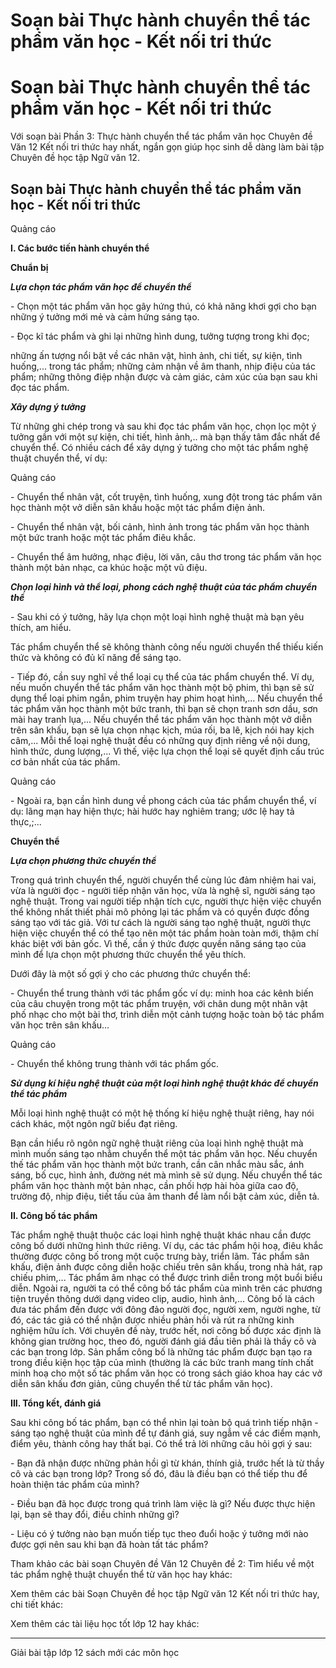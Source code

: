 # Soạn bài Thực hành chuyển thể tác phẩm văn học - Kết nối tri thức

# Soạn bài Thực hành chuyển thể tác phẩm văn học - Kết nối tri thức

Với soạn bài Phần 3: Thực hành chuyển thể tác phẩm văn học Chuyên đề Văn 12 Kết nối tri thức hay nhất, ngắn gọn giúp học sinh dễ dàng làm bài tập Chuyên đề học tập Ngữ văn 12.

## Soạn bài Thực hành chuyển thể tác phẩm văn học - Kết nối tri thức

Quảng cáo

**I. Các bước tiến hành chuyển thể**

**Chuẩn bị**

**_Lựa chọn tác phẩm văn học để chuyển thể_**

\- Chọn một tác phẩm văn học gây hứng thú, có khả năng khơi gợi cho bạn những ý tưởng mới mẻ và cảm hứng sáng tạo.

\- Đọc kĩ tác phẩm và ghi lại những hình dung, tưởng tượng trong khi đọc;

những ấn tượng nổi bật về các nhân vật, hình ảnh, chi tiết, sự kiện, tình huống,... trong tác phẩm; những cảm nhận về âm thanh, nhịp điệu của tác phẩm; những thông điệp nhận được và cảm giác, cảm xúc của bạn sau khi đọc tác phẩm.

**_Xây dựng ý tưởng_**

Từ những ghi chép trong và sau khi đọc tác phẩm văn học, chọn lọc một ý tưởng gần với một sự kiện, chi tiết, hình ảnh,.. mà bạn thấy tâm đắc nhất để chuyển thể. Có nhiều cách để xây dựng ý tưởng cho một tác phẩm nghệ thuật chuyển thể, ví dụ:

Quảng cáo

\- Chuyển thể nhân vật, cốt truyện, tình huống, xung đột trong tác phẩm văn học thành một vở diễn sân khấu hoặc một tác phẩm điện ảnh.

\- Chuyển thể nhân vật, bối cảnh, hình ảnh trong tác phẩm văn học thành một bức tranh hoặc một tác phẩm điêu khắc.

\- Chuyển thể âm hưởng, nhạc điệu, lời văn, câu thơ trong tác phẩm văn học thành một bản nhạc, ca khúc hoặc một vũ điệu.

**_Chọn loại hình và thể loại, phong cách nghệ thuật của tác phẩm chuyển thể_**

\- Sau khi có ý tưởng, hãy lựa chọn một loại hình nghệ thuật mà bạn yêu thích, am hiểu.

Tác phẩm chuyển thể sẽ không thành công nếu người chuyển thể thiếu kiến thức và không có đủ kĩ năng để sáng tạo.

\- Tiếp đó, cần suy nghĩ về thể loại cụ thể của tác phẩm chuyển thể. Ví dụ, nếu muốn chuyển thể tác phẩm văn học thành một bộ phim, thì bạn sẽ sử dụng thể loại phim ngắn, phim truyện hay phim hoạt hình,... Nếu chuyển thể tác phẩm văn học thành một bức tranh, thì bạn sẽ chọn tranh sơn dầu, sơn mài hay tranh lụa,... Nếu chuyển thể tác phẩm văn học thành một vở diễn trên sân khấu, bạn sẽ lựa chọn nhạc kịch, múa rối, ba lê, kịch nói hay kịch câm,... Mỗi thể loại nghệ thuật đều có những quy định riêng về nội dung, hình thức, dung lượng,... Vì thế, việc lựa chọn thể loại sẽ quyết định cấu trúc cơ bản nhất của tác phẩm.

Quảng cáo

\- Ngoài ra, bạn cần hình dung về phong cách của tác phẩm chuyển thể, ví dụ: lãng mạn hay hiện thực; hài hước hay nghiêm trang; ước lệ hay tả thực,;...

**Chuyển thể**

**_Lựa chọn phương thức chuyển thể_**

Trong quá trình chuyển thể, người chuyển thể cùng lúc đảm nhiệm hai vai, vừa là người đọc - người tiếp nhận văn học, vừa là nghệ sĩ, người sáng tạo nghệ thuật. Trong vai người tiếp nhận tích cực, người thực hiện việc chuyển thể không nhất thiết phải mô phỏng lại tác phẩm và có quyền được đồng sáng tạo với tác giả. Với tư cách là người sáng tạo nghệ thuật, người thực hiện việc chuyển thể có thể tạo nên một tác phẩm hoàn toàn mới, thậm chí khác biệt với bản gốc. Vì thế, cần ý thức được quyền năng sáng tạo của mình để lựa chọn một phương thức chuyển thể yêu thích.

Dưới đây là một số gợi ý cho các phương thức chuyển thể:

\- Chuyển thể trung thành với tác phẩm gốc ví dụ: minh hoa các kênh biến của câu chuyện trong một tác phẩm truyện, với chân dung một nhân vật phố nhạc cho một bài thơ, trình diễn một cảnh tượng hoặc toàn bộ tác phẩm văn học trên sân khấu...

Quảng cáo

\- Chuyển thể không trung thành với tác phẩm gốc.

**_Sử dụng kí hiệu nghệ thuật của một loại hình nghệ thuật khác để chuyển thể tác phẩm_**

Mỗi loại hình nghệ thuật có một hệ thống kí hiệu nghệ thuật riêng, hay nói cách khác, một ngôn ngữ biểu đạt riêng.

Bạn cần hiểu rõ ngôn ngữ nghệ thuật riêng của loại hình nghệ thuật mà mình muốn sáng tạo nhằm chuyển thể một tác phẩm văn học. Nếu chuyển thế tác phẩm văn học thành một bức tranh, cần cân nhắc màu sắc, ánh sáng, bố cục, hình ảnh, đường nét mà mình sẽ sử dụng. Nếu chuyển thể tác phẩm văn học thành một bản nhạc, cần phối hợp hài hòa giữa cao độ, trường độ, nhịp điệu, tiết tấu của âm thanh để làm nổi bật cảm xúc, diễn tả.

**II. Công bố tác phẩm**

Tác phẩm nghệ thuật thuộc các loại hình nghệ thuật khác nhau cần được công bố dưới những hình thức riêng. Ví dụ, các tác phẩm hội hoạ, điêu khắc thường được công bố trong một cuộc trưng bày, triển lãm. Tác phẩm sân khấu, điện ảnh được công diễn hoặc chiếu trên sân khấu, trong nhà hát, rạp chiếu phim,... Tác phẩm âm nhạc có thể được trình diễn trong một buổi biểu diễn. Ngoài ra, người ta có thể công bố tác phẩm của mình trên các phương tiện truyền thông dưới dạng video clip, audio, hình ảnh,... Công bố là cách đưa tác phẩm đến được với đông đảo người đọc, người xem, người nghe, từ đó, các tác giả có thể nhận được nhiều phản hồi và rút ra những kinh nghiệm hữu ích. Với chuyên đề này, trước hết, nơi công bố được xác định là không gian trường học, theo đó, người đánh giá đầu tiên phải là thầy cô và các bạn trong lớp. Sản phẩm công bố là những tác phẩm được bạn tạo ra trong điều kiện học tập của mình (thường là các bức tranh mang tính chất minh hoạ cho một số tác phẩm văn học có trong sách giáo khoa hay các vở diễn sân khấu đơn giản, cũng chuyển thể từ tác phẩm văn học).

**III. Tổng kết, đánh giá**

Sau khi công bố tác phẩm, bạn có thể nhìn lại toàn bộ quá trình tiếp nhận - sáng tạo nghệ thuật của mình để tự đánh giá, suy ngẫm về các điểm mạnh, điểm yêu, thành công hay thất bại. Có thể trả lời những câu hỏi gợi ý sau:

\- Bạn đã nhận được những phản hồi gì từ khán, thính giả, trước hết là từ thầy cô và các bạn trong lớp? Trong số đó, đâu là điều bạn có thể tiếp thu để hoàn thiện tác phẩm của mình?

\- Điều bạn đã học được trong quá trình làm việc là gì? Nếu được thực hiện lại, bạn sẽ thay đổi, điều chỉnh những gì?

\- Liệu có ý tưởng nào bạn muốn tiếp tục theo đuổi hoặc ý tưởng mới nào được gợi nên sau khi bạn đã hoàn tất tác phẩm?

Tham khảo các bài soạn Chuyên đề Văn 12 Chuyên đề 2: Tìm hiểu về một tác phẩm nghệ thuật chuyển thể từ văn học hay khác:

Xem thêm các bài Soạn Chuyên đề học tập Ngữ văn 12 Kết nối tri thức hay, chi tiết khác:

Xem thêm các tài liệu học tốt lớp 12 hay khác:

* * *

Giải bài tập lớp 12 sách mới các môn học
